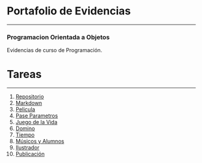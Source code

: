 #  Portafolio de Evidencias 
---
###  Programacion Orientada a Objetos
Evidencias de curso de Programación.
#  Tareas

---

1. [ Repositorio ](https://github.com/PhantompD/OOP)
2. [ Markdown ](https://github.com/PhantompD/OOP/blob/master/Setup/MarkDown.md)
3. [ Pelicula ](https://github.com/PhantompD/OOP/blob/master/Pelicula/Program.cs)
4. [ Pase Parametros ](https://github.com/PhantompD/OOP/blob/master/Parametros/Program.cs)
5. [ Juego de la Vida ](https://github.com/PhantompD/OOP/blob/master/GoL/Program.cs)
6. [ Domino ](https://github.com/PhantompD/OOP/blob/master/Domino/Program.cs)
7. [ Tiempo ](https://github.com/PhantompD/OOP/blob/master/Tiempo/Program.cs)
8. [ Músicos y ](https://github.com/PhantompD/OOP/blob/master/M%C3%BAsicos/Program.cs)[ Alumnos ](https://github.com/PhantompD/OOP/blob/master/Alumnos/Program.cs)
9. [ Ilustrador ](https://github.com/PhantompD/OOP/blob/master/Ilustrador/Program.cs)
10. [ Publicación ](https://github.com/PhantompD/OOP/blob/master/Publicaci%C3%B3n/Program.cs)
